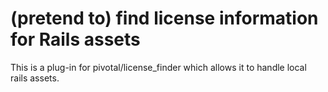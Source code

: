 (pretend to) find license information for Rails assets
======================================================

This is a plug-in for pivotal/license_finder which allows it to handle local rails assets.
